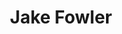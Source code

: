 ---
user: jake
title: Jake Fowler
position: Senior User Experience Designer
company: Autodesk
featured: true
talk: keynote
---